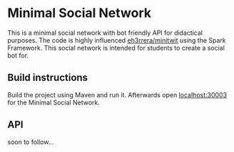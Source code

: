 # Minimal Social Network

This is a minimal social network with bot friendly API for didactical purposes. The code is highly influenced [eh3rrera/minitwit](https://github.com/eh3rrera/minitwit) using the Spark Framework.
This social network is intended for students to create a social bot for.

## Build instructions

Build the project using Maven and run it. Afterwards open [localhost:30003](http://localhost:30003) for the Minimal Social Network.

## API

soon to follow...